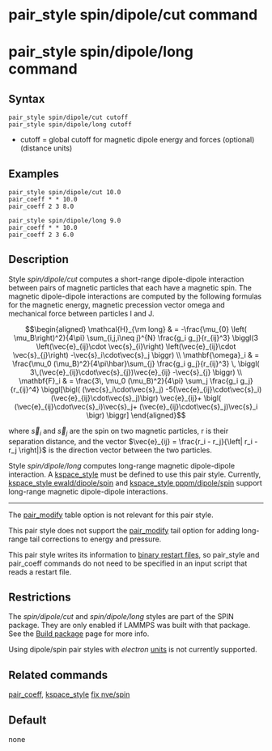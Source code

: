 # pair_style spin/dipole/cut command

# pair_style spin/dipole/long command

## Syntax

``` LAMMPS
pair_style spin/dipole/cut cutoff
pair_style spin/dipole/long cutoff
```

-   cutoff = global cutoff for magnetic dipole energy and forces
    (optional) (distance units)

## Examples

``` LAMMPS
pair_style spin/dipole/cut 10.0
pair_coeff * * 10.0
pair_coeff 2 3 8.0

pair_style spin/dipole/long 9.0
pair_coeff * * 10.0
pair_coeff 2 3 6.0
```

## Description

Style *spin/dipole/cut* computes a short-range dipole-dipole interaction
between pairs of magnetic particles that each have a magnetic spin. The
magnetic dipole-dipole interactions are computed by the following
formulas for the magnetic energy, magnetic precession vector omega and
mechanical force between particles I and J.

$$\begin{aligned}
\mathcal{H}_{\rm long} & =
-\frac{\mu_{0} \left( \mu_B\right)^2}{4\pi}
\sum_{i,j,i\neq j}^{N}
 \frac{g_i g_j}{r_{ij}^3}
 \biggl(3
 \left(\vec{e}_{ij}\cdot \vec{s}_{i}\right)
 \left(\vec{e}_{ij}\cdot \vec{s}_{j}\right)
 -\vec{s}_i\cdot\vec{s}_j \biggr) \\
 \mathbf{\omega}_i & =
 \frac{\mu_0 (\mu_B)^2}{4\pi\hbar}\sum_{j}
 \frac{g_i g_j}{r_{ij}^3}
 \, \biggl(
 3\,(\vec{e}_{ij}\cdot\vec{s}_{j})\vec{e}_{ij}
 -\vec{s}_{j} \biggr) \\
 \mathbf{F}_i & =
 \frac{3\, \mu_0 (\mu_B)^2}{4\pi} \sum_j
 \frac{g_i g_j}{r_{ij}^4}
 \biggl[\bigl( (\vec{s}_i\cdot\vec{s}_j)
 -5(\vec{e}_{ij}\cdot\vec{s}_i)
 (\vec{e}_{ij}\cdot\vec{s}_j)\bigr) \vec{e}_{ij}+
 \bigl(
 (\vec{e}_{ij}\cdot\vec{s}_i)\vec{s}_j+
 (\vec{e}_{ij}\cdot\vec{s}_j)\vec{s}_i
 \bigr)
 \biggr]
\end{aligned}$$

where $\vec{s}_i$ and $\vec{s}_j$ are the spin on two magnetic
particles, r is their separation distance, and the vector $\vec{e}_{ij}
= \frac{r_i - r_j}{\left| r_i - r_j \right|}$ is the direction vector
between the two particles.

Style *spin/dipole/long* computes long-range magnetic dipole-dipole
interaction. A [kspace_style](kspace_style) must be defined to use this
pair style. Currently, [kspace_style ewald/dipole/spin](kspace_style)
and [kspace_style pppm/dipole/spin](kspace_style) support long-range
magnetic dipole-dipole interactions.

------------------------------------------------------------------------

The [pair_modify](pair_modify) table option is not relevant for this
pair style.

This pair style does not support the [pair_modify](pair_modify) tail
option for adding long-range tail corrections to energy and pressure.

This pair style writes its information to [binary restart
files](restart), so pair_style and pair_coeff commands do not need to be
specified in an input script that reads a restart file.

## Restrictions

The *spin/dipole/cut* and *spin/dipole/long* styles are part of the SPIN
package. They are only enabled if LAMMPS was built with that package.
See the [Build package](Build_package) page for more info.

Using dipole/spin pair styles with *electron* [units](units) is not
currently supported.

## Related commands

[pair_coeff](pair_coeff), [kspace_style](kspace_style) [fix
nve/spin](fix_nve_spin)

## Default

none
